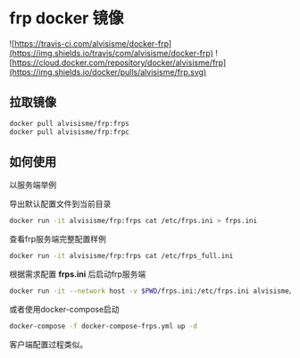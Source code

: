 # frp docker 镜像

![https://travis-ci.com/alvisisme/docker-frp](https://img.shields.io/travis/com/alvisisme/docker-frp)
![https://cloud.docker.com/repository/docker/alvisisme/frp](https://img.shields.io/docker/pulls/alvisisme/frp.svg)

## 拉取镜像

```bash
docker pull alvisisme/frp:frps
docker pull alvisisme/frp:frpc
```

## 如何使用

以服务端举例

导出默认配置文件到当前目录

```bash
docker run -it alvisisme/frp:frps cat /etc/frps.ini > frps.ini
```

查看frp服务端完整配置样例

```bash
docker run -it alvisisme/frp:frps cat /etc/frps_full.ini
```

根据需求配置 **frps.ini** 后启动frp服务端

```bash
docker run -it --network host -v $PWD/frps.ini:/etc/frps.ini alvisisme/frp:frps
```

或者使用docker-compose启动

```bash
docker-compose -f docker-compose-frps.yml up -d
```

客户端配置过程类似。
